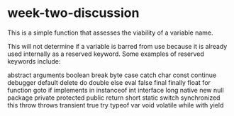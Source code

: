 # week-two-discussion
This is a simple function that assesses the viability of a variable name.

This will not determine if a variable is barred from use because it is already used internally as a reserved keyword. Some examples of reserved keywords include:

abstract
arguments
boolean
break
byte
case
catch
char
const
continue
debugger
default
delete
do
double
else
eval
false
final
finally
float
for
function
goto
if
implements
in
instanceof
int
interface
long
native
new	null
package
private
protected
public
return
short
static
switch
synchronized
this
throw
throws
transient
true
try
typeof
var
void
volatile
while
with
yield
